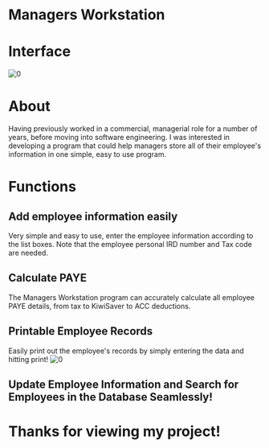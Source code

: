 # Managers Workstation

# Interface
![0](https://user-images.githubusercontent.com/57751792/107188777-2292bc80-6a4d-11eb-81a8-00921724a7f2.png)
# About
Having previously worked in a commercial, managerial role for a number of years, before moving into software engineering. I was interested in developing a program that could help managers store all of their employee's information in one simple, easy to use program. 

# Functions
## Add employee information easily
Very simple and easy to use, enter the employee information according to the list boxes. Note that the employee personal IRD number and Tax code are needed.
## Calculate PAYE
The Managers Workstation program can accurately calculate all employee PAYE details, from tax to KiwiSaver to ACC deductions.
## Printable Employee Records
Easily print out the employee's records by simply entering the data and hitting print! 
![0](https://user-images.githubusercontent.com/57751792/107190396-a3eb4e80-6a4f-11eb-9061-8a132cfdd96b.png)
## Update Employee Information and Search for Employees in the Database Seamlessly! 

# Thanks for viewing my project! 

